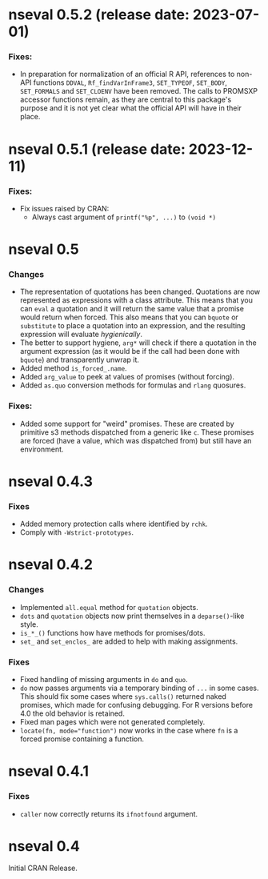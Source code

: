 # nseval 0.5.2 (release date: 2023-07-01)

### Fixes:

* In preparation for normalization of an official R API, references to non-API functions `DDVAL`, `Rf_findVarInFrame3`, `SET_TYPEOF`, `SET_BODY`, `SET_FORMALS` and `SET_CLOENV` have been removed. The calls to PROMSXP accessor functions remain, as they are central to this package's purpose and it is not yet clear what the official API will have in their place.

# nseval 0.5.1 (release date: 2023-12-11)

### Fixes:

* Fix issues raised by CRAN:
  * Always cast argument of `printf("%p", ...)` to `(void *)`

# nseval 0.5

### Changes

* The representation of quotations has been changed. Quotations are now represented as expressions with a class attribute. This means that you can `eval` a quotation and it will return the same value that a promise would return when forced. This also means that you can `bquote` or `substitute` to place a quotation into an expression, and the resulting expression will evaluate _hygienically_.
* The better to support hygiene, `arg*` will check if there a quotation in the argument expression (as it would be if the call had been done with `bquote`) and transparently unwrap it.
* Added method `is_forced_.name`.
* Added `arg_value` to peek at values of promises (without forcing).
* Added `as.quo` conversion methods for formulas and `rlang` quosures.

### Fixes:

* Added some support for "weird" promises. These are created by primitive s3 methods dispatched from a generic like `c`. These promises are forced (have a value, which was dispatched from) but still have an environment.

# nseval 0.4.3

### Fixes

* Added memory protection calls where identified by `rchk`.
* Comply with `-Wstrict-prototypes`.

# nseval 0.4.2

### Changes

* Implemented `all.equal` method for `quotation` objects.
* `dots` and `quotation` objects now print themselves in a `deparse()`-like style.
* `is_*_()` functions how have methods for promises/dots.
* `set_` and `set_enclos_` are added to help with making assignments.

### Fixes

* Fixed handling of missing arguments in `do` and `quo`.
* `do` now passes arguments via a temporary binding of `...` in some
  cases. This should fix some cases where `sys.calls()` returned naked
  promises, which made for confusing debugging. For R versions before 
  4.0 the old behavior is retained.
* Fixed man pages which were not generated completely.
* `locate(fn, mode="function")` now works in the case where `fn` is
  a forced promise containing a function.


# nseval 0.4.1

### Fixes
 * `caller` now correctly returns its `ifnotfound` argument.
 
# nseval 0.4

Initial CRAN Release.
